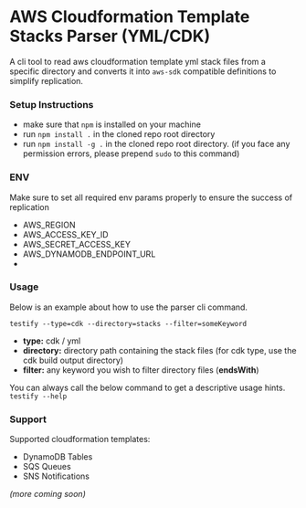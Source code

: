 # AWS Cloudformation Template Stacks Parser (YML/CDK)

A cli tool to read aws cloudformation template yml stack files from a specific directory and converts it into `aws-sdk` compatible definitions to simplify replication.

### Setup Instructions
* make sure that `npm` is installed on your machine
* run `npm install .` in the cloned repo root directory
* run `npm install -g .` in the cloned repo root directory. (if you face any permission errors, please prepend `sudo` to this command)

### ENV
Make sure to set all required env params properly to ensure the success of replication

* AWS_REGION
* AWS_ACCESS_KEY_ID
* AWS_SECRET_ACCESS_KEY
* AWS_DYNAMODB_ENDPOINT_URL
* 
### Usage
Below is an example about how to use the parser cli command.

`testify --type=cdk --directory=stacks --filter=someKeyword`
* **type:** cdk / yml
* **directory:** directory path containing the stack files (for cdk type, use the cdk build output directory)
* **filter:** any keyword you wish to filter directory files (**endsWith**) 

You can always call the below command to get a descriptive usage hints.
`testify --help`


### Support
Supported cloudformation templates:
* DynamoDB Tables
* SQS Queues
* SNS Notifications

_(more coming soon)_
